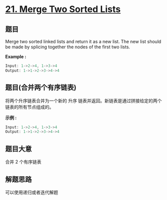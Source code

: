 # [21. Merge Two Sorted Lists](https://leetcode-cn.com/problems/merge-two-sorted-lists/)

## 题目

Merge two sorted linked lists and return it as a new list. The new list should be made by splicing together the nodes of the first two lists.

**Example :**

```c
Input: 1->2->4, 1->3->4
Output: 1->1->2->3->4->4

```

## 题目(合并两个有序链表)

将两个升序链表合并为一个新的 升序 链表并返回。新链表是通过拼接给定的两个链表的所有节点组成的。

**示例 :**

```c
Input: 1->2->4, 1->3->4
Output: 1->1->2->3->4->4

```

## 题目大意

合并 2 个有序链表

## 解题思路

可以使用递归或者迭代解题
